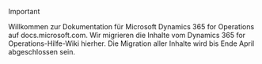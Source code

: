 > [!IMPORTANT]
> Willkommen zur Dokumentation für Microsoft Dynamics 365 for Operations auf docs.microsoft.com. Wir migrieren die Inhalte vom Dynamics 365 for Operations-Hilfe-Wiki hierher. Die Migration aller Inhalte wird bis Ende April abgeschlossen sein. 

